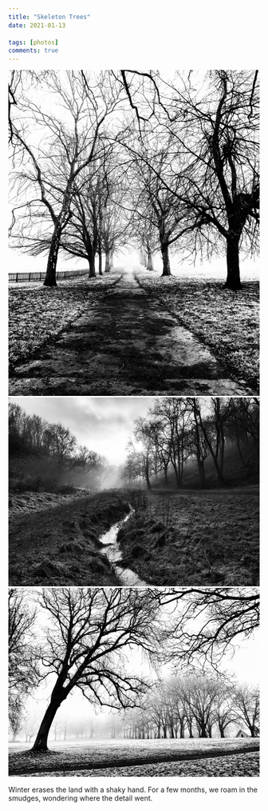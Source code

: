 ```yaml
---
title: "Skeleton Trees"
date: 2021-01-13

tags: [photos]
comments: true
---
```

<img src="/assets/images/articles/2021/skeletontree1.jpg" class="responsive"><br>
<img src="/assets/images/articles/2021/skeletontree2.jpeg" class="responsive"><br>
<img src="/assets/images/articles/2021/skeletontree3.jpeg" class="responsive"><br>

Winter erases the land with a shaky hand. For a few months, we roam in the smudges, wondering where the detail went.
